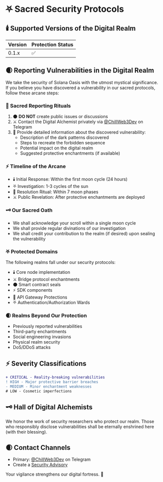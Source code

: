 # ⛧ Sacred Security Protocols

## 🕯️ Supported Versions of the Digital Realm

| Version | Protection Status     |
| ------- | -------------------- |
| 0.1.x   | :white_check_mark:   |

## 🌒 Reporting Vulnerabilities in the Digital Realm

We take the security of Solana Oasis with the utmost mystical significance. If you believe you have discovered a vulnerability in our sacred protocols, follow these arcane steps:

### 📓 Sacred Reporting Rituals

1. 🌑 **DO NOT** create public issues or discussions
2. ⚔️ Contact the Digital Alchemist privately via [@ChillWeb3Dev](https://t.me/ChillWeb3Dev) on Telegram
3. 📓 Provide detailed information about the discovered vulnerability:
   - Description of the dark patterns discovered
   - Steps to recreate the forbidden sequence
   - Potential impact on the digital realm
   - Suggested protective enchantments (if available)

### ⚡ Timeline of the Arcane

- 🕯️ Initial Response: Within the first moon cycle (24 hours)
- ⛧ Investigation: 1-3 cycles of the sun
- 📓 Resolution Ritual: Within 7 moon phases
- ⚔️ Public Revelation: After protective enchantments are deployed

### 🗝️ Our Sacred Oath

- We shall acknowledge your scroll within a single moon cycle
- We shall provide regular divinations of our investigation
- We shall credit your contribution to the realm (if desired) upon sealing the vulnerability

### ⛧ Protected Domains

The following realms fall under our security protocols:

- 🕯️ Core node implementation
- ⚔️ Bridge protocol enchantments
- 🌑 Smart contract seals
- ⚡ SDK components
- 📓 API Gateway Protections
- ⛧ Authentication/Authorization Wards

### 🌒 Realms Beyond Our Protection

- Previously reported vulnerabilities
- Third-party enchantments
- Social engineering invasions
- Physical realm security
- DoS/DDoS attacks

## ⚡ Severity Classifications

```diff
+ CRITICAL - Reality-breaking vulnerabilities
! HIGH - Major protective barrier breaches
- MEDIUM - Minor enchantment weaknesses
# LOW - Cosmetic imperfections
```

## 🗝️ Hall of Digital Alchemists

We honor the work of security researchers who protect our realm. Those who responsibly disclose vulnerabilities shall be eternally enshrined here (with their blessing).

## 🌒 Contact Channels

- Primary: [@ChillWeb3Dev](https://t.me/ChillWeb3Dev) on Telegram
- Create a [Security Advisory](https://github.com/NubsCarson/SolanaOasis-Layer2/security/advisories/new)

Your vigilance strengthens our digital fortress. 🌌 